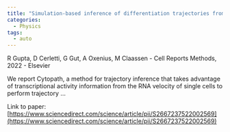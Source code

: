 ```yaml
---
title: "Simulation-based inference of differentiation trajectories from RNA velocity fields"
categories:
  - Physics
tags:
  - auto
---
```

R Gupta, D Cerletti, G Gut, A Oxenius, M Claassen - Cell Reports Methods, 2022 - Elsevier

We report Cytopath, a method for trajectory inference that takes advantage of transcriptional activity information from the RNA velocity of single cells to perform trajectory …

Link to paper: [https://www.sciencedirect.com/science/article/pii/S2667237522002569](https://www.sciencedirect.com/science/article/pii/S2667237522002569)
